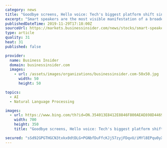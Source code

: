 ```yaml
---
category: news
title: "Goodbye screens, Hello voice: Tech's biggest platform shift since the smartphone is happening. Here's what it means."
excerpt: "Smart speakers are the most visible manifestation of a broader shift happening in tech: the rise of voice computing. Thanks to advances in speech recognition, artificial intelligence and processing power, it's now possible to step away from the screens of PCs and phones, and tap into the internet simply by speaking. The virtual assistants that ..."
publishedDateTime: 2019-11-29T17:18:00Z
sourceUrl: https://markets.businessinsider.com/news/stocks/smart-speakers-voice-computing-tech-platform-shift-what-to-know-2019-11-1028727092
type: article
quality: 31
heat: 31
published: false

provider:
  name: Business Insider
  domain: businessinsider.com
  images:
    - url: /assets/images/organizations/businessinsider.com-50x50.jpg
      width: 50
      height: 50

topics:
  - AI
  - Natural Language Processing

images:
  - url: https://www.bing.com/th?id=ON.354013E8412E8846F800AEAE698D4469
    width: 700
    height: 350
    title: "Goodbye screens, Hello voice: Tech's biggest platform shift since the smartphone is happening. Here's what it means."

secured: "sSd92GPGTHGCN3txkx0dtDLG+PGNbfDuFfcKJj57zyjFDqvU/iMYl8EPqu0yX/vp+8uu98WwmgRr0+bJ2eWny8jueMYiYksoDCWKJM0Wwwwu8ObHwNzkTyEn7urHynvkm+MAftDdeIrdVY8scT+SE24kGcMYiQuAnWuhyFRkGUMkKN4+miy7Sv57peCBS8udDjuUedpQ+FXM+mZ57Zcno6CVXX8jYWMhI9A5n0DnWkyrXlYINt9IDXWPBSKbDowkp8MeN49E8CF3pT6430pnFg==;Ve/Wsds4JpYv6ApEOyqKqw=="
---
```


